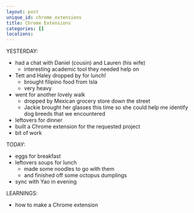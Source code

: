 ```yaml
---
layout: post
unique_id: chrome_extensions
title: Chrome Extensions
categories: []
locations: 
---
```


YESTERDAY:
* had a chat with Daniel (cousin) and Lauren (his wife)
  * interesting academic tool they needed help on
* Tett and Haley dropped by for lunch!
  * brought filipino food from Isla
  * very heavy
* went for another lovely walk
  * dropped by Mexican grocery store down the street
  * Jackie brought her glasses this time so she could help me identify dog breeds that we encountered
* leftovers for dinner
* built a Chrome extension for the requested project
* bit of work

TODAY:
* eggs for breakfast
* leftovers soups for lunch
  * made some noodles to go with them
  * and finished off some octopus dumplings
* sync with Yao in evening

LEARNINGS:
* how to make a Chrome extension
